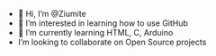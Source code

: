 - 👋 Hi, I’m @Ziumite
- 👀 I’m interested in learning how to use GitHub
- 🌱 I’m currently learning HTML, C, Arduino
- I’m looking to collaborate on Open Source projects

<!---
Ziumite/Ziumite is a ✨ special ✨ repository because its `README.md` (this file) appears on your GitHub profile.
You can click the Preview link to take a look at your changes.
--->
